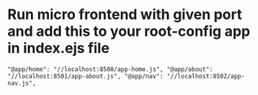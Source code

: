 # Run micro frontend with given port and add this to your root-config app in index.ejs file
``
"@app/home": "//localhost:8500/app-home.js",
"@app/about": "//localhost:8501/app-about.js",
"@app/nav": "//localhost:8502/app-nav.js",
``
